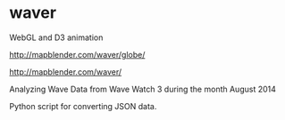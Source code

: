 waver
=====


WebGL and D3 animation

http://mapblender.com/waver/globe/

http://mapblender.com/waver/


Analyzing Wave Data from Wave Watch 3 during the month August 2014


Python script for converting JSON data.



